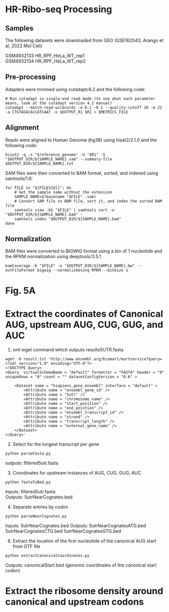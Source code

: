 # HR-Ribo-seq Processing

## Samples
The following datasets were downloaded from GEO (GSE162043, Arango et al, 2022 Mol Cell)

GSM4932133	HR_RPF_HeLa_WT_rep1 \
GSM4932134	HR_RPF_HeLa_WT_rep2

## Pre-processing

Adapters were trimmed using cutadapt/4.2 and the following code:

```
# Run cutadapt in single-end read mode (to see what each parameter means, look at the cutadapt version 4.2 manual)
cutadapt --match-read-wildcards -e 0.1 -O 1 --quality-cutoff 10 -m 22 -a CTGTAGGCACCATCAAT -o $OUTPUT_R1 $R1 > $METRICS_FILE
```

## Alignment

Reads were aligned to Human Genome (hg38) using hisat2/2.1.0 and the following code:

```
hisat2 -q -x "$reference_genome" -U "$R1" -S "$OUTPUT_DIR/${SAMPLE_NAME}.sam" --summary-file $OUTPUT_DIR/${SAMPLE_NAME}.txt
```

SAM files were then converted to BAM format, sorted, and indexed using samtools/1.6:

```
for FILE in "${FILES[@]}"; do
    # Get the sample name without the extension
    SAMPLE_NAME=$(basename "$FILE" .sam)
    # Convert SAM file to BAM file, sort it, and index the sorted BAM file
    samtools view -bS "$FILE" | samtools sort -o "$OUTPUT_DIR/${SAMPLE_NAME}.bam" -
    samtools index "$OUTPUT_DIR/${SAMPLE_NAME}.bam"
done
```
## Normalization

BAM files were converted to BIGWIG format using a bin of 1 nucleotide and the RPKM normalization using deeptools/3.5.1

```
bamCoverage -b "$FILE" -o "$OUTPUT_DIR/${SAMPLE_NAME}.bw" --outFileFormat bigwig --normalizeUsing RPKM --binSize 1
```

# Fig. 5A

# Extract the coordinates of Canonical AUG, upstream AUG, CUG, GUG, and AUC

1. xml wget command which outputs results5UTR.fasta

```
wget -O result.txt 'http://www.ensembl.org/biomart/martservice?query=<?xml version="1.0" encoding="UTF-8"?>
<!DOCTYPE Query>
<Query  virtualSchemaName = "default" formatter = "FASTA" header = "0" uniqueRows = "0" count = "" datasetConfigVersion = "0.6" >
			
	<Dataset name = "hsapiens_gene_ensembl" interface = "default" >
		<Attribute name = "ensembl_gene_id" />
		<Attribute name = "5utr" />
		<Attribute name = "chromosome_name" />
		<Attribute name = "start_position" />
		<Attribute name = "end_position" />
		<Attribute name = "ensembl_transcript_id" />
		<Attribute name = "strand" />
		<Attribute name = "transcript_length" />
		<Attribute name = "external_gene_name" />
	</Dataset>
</Query>'
```
2. Select for the longest transcript per gene
```
python parseFasta.py
```
outputs: filtered5utr.fasta

3. Coordinates for upstream instances of AUG, CUG, GUG, AUC
```
python fastaToBed.py
```
Inputs: filtered5utr.fasta \
Outputs: 5utrNearCognates.bed

4. Separate entries by codon
```
python parseNearCognates.py
```
Inputs: 5utrNearCognates.bed
Outputs: 5utrNearCognatesATG.bed 5utrNearCognatesCTG.bed 5utrNearCognatesGTG.bed 

6. Extract the location of the first nucleotide of the canonical AUG start from GTF file 
```
python extractCanonicalCoordinates.py
```
Outputs: canonicalStart.bed (genomic coordinates of the canonical start codon)

# Extract the ribosome density around canonical and upstream codons 

